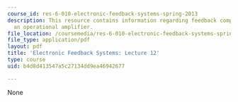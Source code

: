 ```yaml
---
course_id: res-6-010-electronic-feedback-systems-spring-2013
description: This resource contains information regarding feedback compensation of
  an operational amplifier.
file_location: /coursemedia/res-6-010-electronic-feedback-systems-spring-2013/b4d8d413547a5c27134dd9ea46942677_MITRES_6-010S13_lec12.pdf
file_type: application/pdf
layout: pdf
title: 'Electronic Feedback Systems: Lecture 12'
type: course
uid: b4d8d413547a5c27134dd9ea46942677

---
```

None
